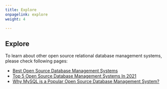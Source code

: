 ```yaml
---
title: Explore
onpagelink: explore
weight: 4

---
```


<a class="anchor" id="explore" name="explore"></a>Explore
-------

To learn about other open source relational database management systems, please check following pages:

- [Best Open Source Database Management Systems](https://products.containerize.com/database-management-system)
- [Top 5 Open Source Database Management Systems In 2021](https://blog.containerize.com/2021/02/12/top-5-open-source-dbms-software-in-2021-mysql-and-alternatives/)
- [Why MySQL is a Popular Open Source Database Management System?](https://blog.containerize.com/2021/02/18/why-mysql-is-a-popular-open-source-database-management-system/)
 